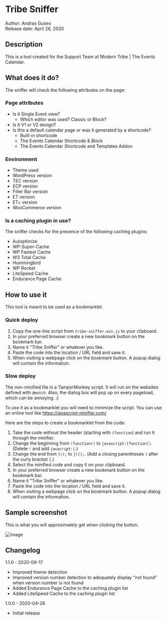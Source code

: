 # Tribe Sniffer
Author: Andras Guseo  
Release date: April 26, 2020

## Description
This is a tool created for the Support Team at Modern Tribe | The Events Calendar.

## What does it do?
The sniffer will check the following attributes on the page:

### Page attributes
* Is it Single Event view?
  * Which editor was used? Classic or Block?
* Is it V1 or V2 design?
* Is this a default calendar page or was it generated by a shortcode?
  * Built-in shortcode
  * The Events Calendar Shortcode & Block
  * The Events Calendar Shortcode and Templates Addon
  
 ### Environment
 * Theme used 
 * WordPress version
 * TEC version
 * ECP version
 * Filter Bar version
 * ET version
 * ET+ version
 * WooCommerce version
 
 ### Is a caching plugin in use?
 The sniffer checks for the presence of the following caching plugins:
* Autoptimize
* WP-Super-Cache
* WP Fastest Cache
* W3 Total Cache
* Hummingbird
* WP Rocket
* LiteSpeed Cache
* Endurance Page Cache

## How to use it
This tool is meant to be used as a bookmarklet.

### Quick deploy

1. Copy the one-line script from `tribe-sniffer.min.js` to your clipboard.
2. In your preferred browser create a new bookmark button on the bookmark bar.
3. Name it "Tribe Sniffer" or whatever you like.
4. Paste the code into the location / URL field and save it.
5. When visiting a webpage click on the bookmark button. A popup dialog will contain the information.

### Slow deploy

The non-minified file is a TamperMonkey script. It will run on the websites defined with `@match`.
Also, the dialog box will pop up on every pageload, which can be annoying. :)

To use it as a bookmarklet you will need to minimize the script. You can use an online tool like https://javascript-minifier.com/

Here are the steps to create a bookmarklet from the code:

1. Take the code without the header (starting with `(function`) and run it through the minifier.
2. Change the beginning from `!function()` to `javascript:(function()`. (Delete `!` and add `javacript:(`.)
3. Change the end from `}();` to `})();`. (Add a closing parentheses `)` after the curly bracket `}`.)
4. Select the minified code and copy it on your clipboard.
5. In your preferred browser create a new bookmark button on the bookmark bar.
6. Name it "Tribe Sniffer" or whatever you like.
7. Paste the code into the location / URL field and save it.
8. When visiting a webpage click on the bookmark button. A popup dialog will contain the information.

## Sample screenshot

This is what you will approximately get when clicking the button.
 
![image](https://user-images.githubusercontent.com/2614506/80293451-c7af0380-875f-11ea-9a86-270b167ea58e.png)

## Changelog

1.1.0 - 2020-09-17
* Improved theme detection
* Improved version number detection to adequately display "not found" when version number is not found
* Added Endurance Page Cache to the caching plugin list
* Added LiteSpeed Cache to the caching plugin list

1.0.0 - 2020-04-26
* Initial release